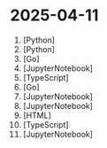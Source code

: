 # 2025-04-11

1. [](https://github.comundefined "抖音批量下载工具，去水印，支持视频、图集、合集、音乐(原声)。免费！免费！免费！") [Python]
2. [](https://github.comundefined "[Support 0.48.x]（Reset Cursor AI MachineID & Auto Sign Up / In & Bypass Higher Token Limit）自动注册 Cursor Ai ，自动重置机器ID ， 免费升级使用Pro功能: You've reached your trial request limit. / Too many free trial accounts used on this machine. Please upgrade to pro. We have this limit in place to prevent abuse. Please let us know if you believe this is a mistake.") [Python]
3. [](https://github.comundefined "A video translation and dubbing tool powered by LLMs, offering professional-grade translations and one-click full-process deployment. It can generate content optimized for platforms like YouTube，TikTok, and Shorts. 基于AI大模型的视频翻译和配音工具，专业级翻译，一键部署全流程，可以生成适配抖音，小红书，哔哩哔哩，视频号，TikTok，Youtube Shorts等形态的内容") [Go]
4. [](https://github.comundefined "In-depth tutorials on LLMs, RAGs and real-world AI agent applications.") [JupyterNotebook]
5. [](https://github.comundefined "A full-featured, hackable Next.js AI chatbot built by Vercel") [TypeScript]
6. [](https://github.comundefined "Google Cloud Client Libraries for Go.") [Go]
7. [](https://github.comundefined "") [JupyterNotebook]
8. [](https://github.comundefined "10 Lessons to Get Started Building AI Agents") [JupyterNotebook]
9. [](https://github.comundefined "A list of SaaS, PaaS and IaaS offerings that have free tiers of interest to devops and infradev") [HTML]
10. [](https://github.comundefined "Dify is an open-source LLM app development platform. Dify's intuitive interface combines AI workflow, RAG pipeline, agent capabilities, model management, observability features and more, letting you quickly go from prototype to production.") [TypeScript]
11. [](https://github.comundefined "GenAI Cookbook") [JupyterNotebook]
